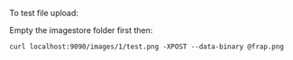 To test file upload:

Empty the imagestore folder first then:

```
curl localhost:9090/images/1/test.png -XPOST --data-binary @frap.png
```

